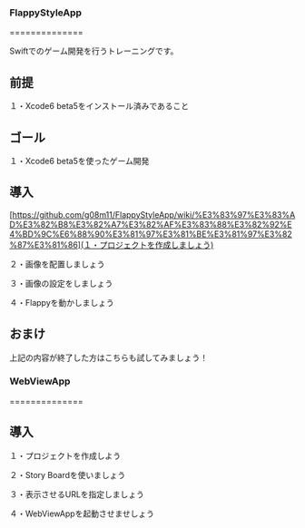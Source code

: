 ### FlappyStyleApp
==============

Swiftでのゲーム開発を行うトレーニングです。


## 前提
１・Xcode6 beta5をインストール済みであること

## ゴール
１・Xcode6 beta5を使ったゲーム開発

## 導入
[https://github.com/g08m11/FlappyStyleApp/wiki/%E3%83%97%E3%83%AD%E3%82%B8%E3%82%A7%E3%82%AF%E3%83%88%E3%82%92%E4%BD%9C%E6%88%90%E3%81%97%E3%81%BE%E3%81%97%E3%82%87%E3%81%86](１・プロジェクトを作成しましょう)

２・画像を配置しましょう

３・画像の設定をしましょう

４・Flappyを動かしましょう


## おまけ
上記の内容が終了した方はこちらも試してみましょう！

### WebViewApp
==============

## 導入
１・プロジェクトを作成しよう

２・Story Boardを使いましょう

３・表示させるURLを指定しましょう

４・WebViewAppを起動させませしょう
